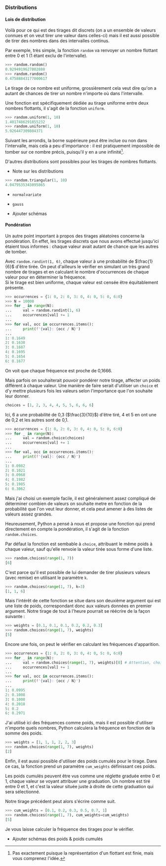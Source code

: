 ### Distributions

#### Lois de distribution

Voilà pour ce qui est des tirages dit discrets (on a un ensemble de valeurs connues et on veut tirer une valeur dans celles-ci) mais il est aussi possible de tirer des nombres dans des intervalles continus.

Par exemple, très simple, la fonction `random` va renvoyer un nombre flottant entre 0 et 1 (1 étant exclu de l'intervalle).

```python
>>> random.random()
0.9294919627802888
>>> random.random()
0.47588843177000617
```

Le tirage de ce nombre est uniforme, grossièrement cela veut dire qu'on a autant de chances de tirer un nombre n'importe où dans l'intervalle.

Une fonction est spécifiquement dédiée au tirage uniforme entre deux nombres flottants, il s'agit de la fonction `uniform`.

```python
>>> random.uniform(1, 10)
1.4017486291855232
>>> random.uniform(1, 10)
5.926447309804371
```

Suivant les arrondis, la borne supérieure peut être inclue ou non dans l'intervalle, mais cela a peu d'importance : il est pratiquement impossible de tomber sur ce nombre précis, puisqu'il y en a une infinité[^infini].

[^infini]: Pas exactement puisque la représentation d'un flottant est finie, mais vous comprenez l'idée.

D'autres distributions sont possibles pour les tirages de nombres flottants.

* Note sur les distributions

```python
>>> random.triangular(1, 10)
4.0479535343895865
```

* `normalvariate`
* `gauss`

* Ajouter schémas

#### Pondération

Un autre point important à propos des tirages aléatoires concerne la pondération.
En effet, les tirages discrets que nous avons effectué jusqu'ici étaient tous informes : chaque valeur avait autant de chance que les autres de tomber.

Avec `random.randint(1, 6)`, chaque valeur à une probabilité de $\frac{1}{6}$ d'être tirée.
On peut d'ailleurs le vérifier en simulant un très grand nombre de tirages et en calculant le nombre d'occurrences de chaque valeur pour en déterminer la fréquence.  
Si le tirage est bien uniforme, chaque valeur est censée être équitablement présente.

```python
>>> occurrences = {1: 0, 2: 0, 3: 0, 4: 0, 5: 0, 6:0}
>>> N = 10000
>>> for _ in range(N):
...     val = random.randint(1, 6)
...     occurrences[val] += 1
...
>>> for val, occ in occurrences.items():
...     print(f'{val}: {occ / N}')
...
1: 0.1649
2: 0.1638
3: 0.1687
4: 0.1695
5: 0.1654
6: 0.1677
```

On voit que chaque fréquence est proche de 0,1666.

Mais parfois on souhaiterait pouvoir pondérer notre tirage, affecter un poids différent à chaque valeur.
Une manière de faire serait d'utiliser un `choice` et d'y mettre plusieurs fois les valeurs selon l'importance que l'on souhaite leur donner.

```python
choices = [1, 2, 3, 4, 4, 5, 5, 6, 6, 6]
```

Ici, 6 a une probabilité de 0,3 ($\frac{3}{10}$) d'être tiré, 4 et 5 en ont une de 0,2 et les autres sont de 0,1.

```python
>>> occurrences = {1: 0, 2: 0, 3: 0, 4: 0, 5: 0, 6:0}
>>> for _ in range(N):
...     val = random.choice(choices)
...     occurrences[val] += 1
...
>>> for val, occ in occurrences.items():
...     print(f'{val}: {occ / N}')
...
1: 0.0982
2: 0.1021
3: 0.0968
4: 0.1982
5: 0.1985
6: 0.3062
```

Mais j'ai choisi un exemple facile, il est généralement assez compliqué de déterminer combien de valeurs on souhaite metre en fonction de la probabilité que l'on veut leur donner, et cela peut amener à des listes de valeurs assez grandes.

Heureusement, Python a pensé à nous et propose une fonction qui prend directement en compte la pondération, il s'agit de la fonction `random.choices`.

Par défaut la fonction est sembable à `choice`, attribuant le même poids à chaque valeur, sauf qu'elle renvoie la valeur tirée sous forme d'une liste.

```python
>>> random.choices(range(1, 7))
[6]
```

C'est parce qu'il est possible de lui demander de tirer plusieurs valeurs (avec remise) en utilisant le paramètre `k`.

```python
>>> random.choices(range(1, 7), k=3)
[1, 1, 6]
```

Mais l'intérêt de cette fonction se situe dans son deuxième argument qui est une liste de poids, correspondant donc aux valeurs données en premier argument.
Notre tirage de tout à l'heure pourrait se réécrire de la façon suivante :

```python
>>> weights = [0.1, 0.1, 0.1, 0.2, 0.2, 0.3]
>>> random.choices(range(1, 7), weights)
[5]
```

Encore une fois, on peut le vérifier en calculant les fréquences d'apparition.

```python
>>> occurrences = {1: 0, 2: 0, 3: 0, 4: 0, 5: 0, 6:0}
>>> for _ in range(N):
...     val = random.choices(range(1, 7), weights)[0] # Attention, choices renvoie une liste
...     occurrences[val] += 1
... 
>>> for val, occ in occurrences.items():
...     print(f'{val}: {occ / N}')
... 
1: 0.0995
2: 0.1008
3: 0.1008
4: 0.2018
5: 0.2
6: 0.2971
```

J'ai utilisé ici des fréquences comme poids, mais il est possible d'utiliser n'importe quels nombres, Python calculera la fréquence en fonction de la somme des poids.

```python
>>> weights = [1, 1, 1, 2, 2, 3]
>>> random.choices(range(1, 7), weights)
[2]
```

Enfin, il est aussi possible d'utiliser des poids cumulés pour le tirage.
Dans ce cas, la fonction prend un paramètre `cum_weights` définissant ces poids.

Les poids cumulés peuvent être vus comme une réglette graduée entre 0 et 1, chaque valeur se voyant attribuer une graduation.
Un nombre est tiré entre 0 et 1, et c'est la valeur située juste à droite de cette graduation qui sera sélectionné.

Notre tirage précédent peut alors s'écrire comme suit.

```python
>>> cum_weights = [0.1, 0.2, 0.3, 0.5, 0.7, 1]
>>> random.choices(range(1, 7), cum_weights=cum_weights)
[5]
```

Je vous laisse calculer la fréquence des tirages pour le vérifier.

* Ajouter schémas des poids & poids cumulés
